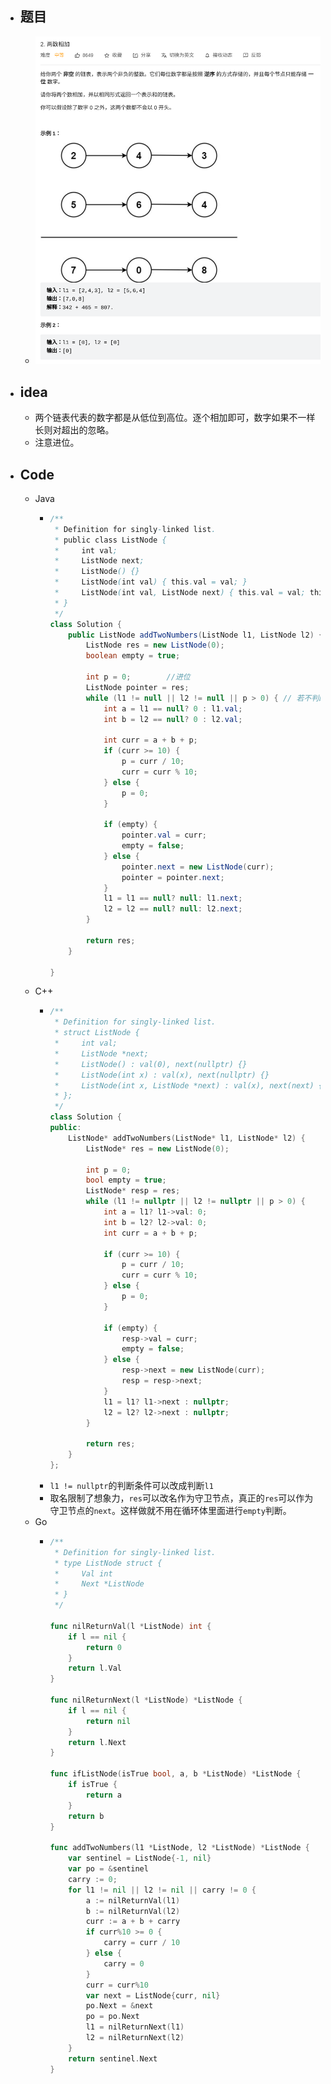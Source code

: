 - ## 题目
	- ![image.png](../assets/image_1663254346958_0.png)
- ## idea
	- 两个链表代表的数字都是从低位到高位。逐个相加即可，数字如果不一样长则对超出的忽略。
	- 注意进位。
- ## Code
	- Java
		- ```java
		  /**
		   * Definition for singly-linked list.
		   * public class ListNode {
		   *     int val;
		   *     ListNode next;
		   *     ListNode() {}
		   *     ListNode(int val) { this.val = val; }
		   *     ListNode(int val, ListNode next) { this.val = val; this.next = next; }
		   * }
		   */
		  class Solution {
		      public ListNode addTwoNumbers(ListNode l1, ListNode l2) {
		          ListNode res = new ListNode(0);
		          boolean empty = true;
		  
		          int p = 0;		//进位
		          ListNode pointer = res;
		          while (l1 != null || l2 != null || p > 0) { // 若不判断p，则会在l1,l2都为null且需要进位时出现空指针异常
		              int a = l1 == null? 0 : l1.val;
		              int b = l2 == null? 0 : l2.val;
		  
		              int curr = a + b + p;
		              if (curr >= 10) {
		                  p = curr / 10;
		                  curr = curr % 10;
		              } else {
		                  p = 0;
		              }
		  
		              if (empty) {
		                  pointer.val = curr;
		                  empty = false;
		              } else {
		                  pointer.next = new ListNode(curr);
		                  pointer = pointer.next;
		              }
		              l1 = l1 == null? null: l1.next;
		              l2 = l2 == null? null: l2.next;
		          }
		          
		          return res;
		      }
		  
		  }
		  ```
	- C++
		- ```C++
		  /**
		   * Definition for singly-linked list.
		   * struct ListNode {
		   *     int val;
		   *     ListNode *next;
		   *     ListNode() : val(0), next(nullptr) {}
		   *     ListNode(int x) : val(x), next(nullptr) {}
		   *     ListNode(int x, ListNode *next) : val(x), next(next) {}
		   * };
		   */
		  class Solution {
		  public:
		      ListNode* addTwoNumbers(ListNode* l1, ListNode* l2) {
		          ListNode* res = new ListNode(0);
		  
		          int p = 0;
		          bool empty = true;
		          ListNode* resp = res;
		          while (l1 != nullptr || l2 != nullptr || p > 0) {
		              int a = l1? l1->val: 0;
		              int b = l2? l2->val: 0;
		              int curr = a + b + p;
		  
		              if (curr >= 10) {
		                  p = curr / 10;
		                  curr = curr % 10;
		              } else {
		                  p = 0;
		              }
		  
		              if (empty) {
		                  resp->val = curr;
		                  empty = false;
		              } else {
		                  resp->next = new ListNode(curr);
		                  resp = resp->next;
		              }
		              l1 = l1? l1->next : nullptr;
		              l2 = l2? l2->next : nullptr;
		          }
		  
		          return res;
		      }
		  };
		  ```
		- `l1 != nullptr`的判断条件可以改成判断`l1`
		- 取名限制了想象力，`res`可以改名作为守卫节点，真正的`res`可以作为守卫节点的`next`。这样做就不用在循环体里面进行`empty`判断。
	- Go
		- ```go
		  /**
		   * Definition for singly-linked list.
		   * type ListNode struct {
		   *     Val int
		   *     Next *ListNode
		   * }
		   */
		  
		  func nilReturnVal(l *ListNode) int {
		      if l == nil {
		          return 0
		      }
		      return l.Val
		  }
		  
		  func nilReturnNext(l *ListNode) *ListNode {
		      if l == nil {
		          return nil
		      }
		      return l.Next
		  }
		  
		  func ifListNode(isTrue bool, a, b *ListNode) *ListNode {
		      if isTrue {
		          return a
		      }
		      return b
		  }
		  
		  func addTwoNumbers(l1 *ListNode, l2 *ListNode) *ListNode {
		      var sentinel = ListNode{-1, nil}
		      var po = &sentinel
		      carry := 0;
		      for l1 != nil || l2 != nil || carry != 0 {
		          a := nilReturnVal(l1)
		          b := nilReturnVal(l2)
		          curr := a + b + carry
		          if curr%10 >= 0 {
		              carry = curr / 10
		          } else {
		              carry = 0
		          }
		          curr = curr%10
		          var next = ListNode{curr, nil}
		          po.Next = &next
		          po = po.Next
		          l1 = nilReturnNext(l1)
		          l2 = nilReturnNext(l2)
		      }
		      return sentinel.Next
		  }
		  ```